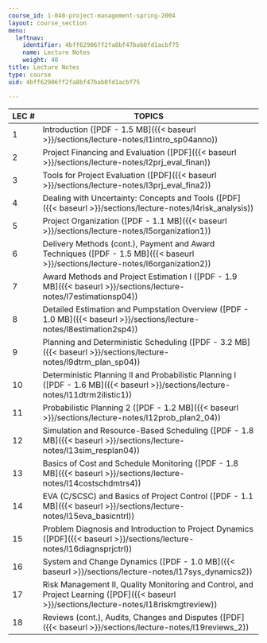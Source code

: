 ```yaml
---
course_id: 1-040-project-management-spring-2004
layout: course_section
menu:
  leftnav:
    identifier: 4bff62906ff2fa8bf47bab0fd1acbf75
    name: Lecture Notes
    weight: 40
title: Lecture Notes
type: course
uid: 4bff62906ff2fa8bf47bab0fd1acbf75

---
```


| LEC # | TOPICS |
| --- | --- |
| 1 | Introduction ([PDF - 1.5 MB]({{< baseurl >}}/sections/lecture-notes/l1intro_sp04anno)) |
| 2 | Project Financing and Evaluation ([PDF]({{< baseurl >}}/sections/lecture-notes/l2prj_eval_finan)) |
| 3 | Tools for Project Evaluation ([PDF]({{< baseurl >}}/sections/lecture-notes/l3prj_eval_fina2)) |
| 4 | Dealing with Uncertainty: Concepts and Tools ([PDF]({{< baseurl >}}/sections/lecture-notes/l4risk_analysis)) |
| 5 | Project Organization ([PDF - 1.1 MB]({{< baseurl >}}/sections/lecture-notes/l5organization1)) |
| 6 | Delivery Methods (cont.), Payment and Award Techniques ([PDF - 1.5 MB]({{< baseurl >}}/sections/lecture-notes/l6organization2)) |
| 7 | Award Methods and Project Estimation I ([PDF - 1.9 MB]({{< baseurl >}}/sections/lecture-notes/l7estimationsp04)) |
| 8 | Detailed Estimation and Pumpstation Overview ([PDF - 1.0 MB]({{< baseurl >}}/sections/lecture-notes/l8estimation2sp4)) |
| 9 | Planning and Deterministic Scheduling ([PDF - 3.2 MB]({{< baseurl >}}/sections/lecture-notes/l9dtrm_plan_sp04)) |
| 10 | Deterministic Planning II and Probabilistic Planning I ([PDF - 1.6 MB]({{< baseurl >}}/sections/lecture-notes/l11dtrm2ilistic1)) |
| 11 | Probabilistic Planning 2 ([PDF - 1.2 MB]({{< baseurl >}}/sections/lecture-notes/l12prob_plan2_04)) |
| 12 | Simulation and Resource-Based Scheduling ([PDF - 1.8 MB]({{< baseurl >}}/sections/lecture-notes/l13sim_resplan04)) |
| 13 | Basics of Cost and Schedule Monitoring ([PDF - 1.8 MB]({{< baseurl >}}/sections/lecture-notes/l14costschdmtrs4)) |
| 14 | EVA (C/SCSC) and Basics of Project Control ([PDF - 1.1 MB]({{< baseurl >}}/sections/lecture-notes/l15eva_basicntrl)) |
| 15 | Problem Diagnosis and Introduction to Project Dynamics ([PDF]({{< baseurl >}}/sections/lecture-notes/l16diagnsprjctrl)) |
| 16 | System and Change Dynamics ([PDF - 1.0 MB]({{< baseurl >}}/sections/lecture-notes/l17sys_dynamics2)) |
| 17 | Risk Management II, Quality Monitoring and Control, and Project Learning ([PDF]({{< baseurl >}}/sections/lecture-notes/l18riskmgtreview)) |
| 18 | Reviews (cont.), Audits, Changes and Disputes ([PDF]({{< baseurl >}}/sections/lecture-notes/l19reviews_2))